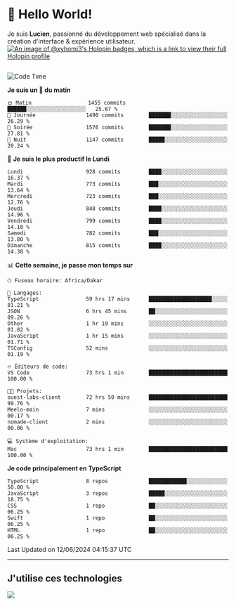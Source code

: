 # 👋 Hello World!

Je suis **Lucien**, passionné du développement web spécialisé dans la création d'interface & expérience utilisateur.
[![An image of @xyhomi3's Holopin badges, which is a link to view their full Holopin profile](https://holopin.me/xyhomi3)](https://holopin.io/@xyhomi3)

##

<!--START_SECTION:waka-->
![Code Time](http://img.shields.io/badge/Code%20Time-1%2C336%20hrs%2045%20mins-blue)

**Je suis un 🐤 du matin** 

```text
🌞 Matin                  1455 commits        ██████░░░░░░░░░░░░░░░░░░░   25.67 % 
🌆 Journée                1490 commits        ███████░░░░░░░░░░░░░░░░░░   26.29 % 
🌃 Soirée                 1576 commits        ███████░░░░░░░░░░░░░░░░░░   27.81 % 
🌙 Nuit                   1147 commits        █████░░░░░░░░░░░░░░░░░░░░   20.24 % 
```
📅 **Je suis le plus productif le Lundi** 

```text
Lundi                    928 commits         ████░░░░░░░░░░░░░░░░░░░░░   16.37 % 
Mardi                    773 commits         ███░░░░░░░░░░░░░░░░░░░░░░   13.64 % 
Mercredi                 723 commits         ███░░░░░░░░░░░░░░░░░░░░░░   12.76 % 
Jeudi                    848 commits         ████░░░░░░░░░░░░░░░░░░░░░   14.96 % 
Vendredi                 799 commits         ████░░░░░░░░░░░░░░░░░░░░░   14.10 % 
Samedi                   782 commits         ███░░░░░░░░░░░░░░░░░░░░░░   13.80 % 
Dimanche                 815 commits         ████░░░░░░░░░░░░░░░░░░░░░   14.38 % 
```


📊 **Cette semaine, je passe mon temps sur** 

```text
🕑︎ Fuseau horaire: Africa/Dakar

💬 Langages: 
TypeScript               59 hrs 17 mins      ████████████████████░░░░░   81.21 % 
JSON                     6 hrs 45 mins       ██░░░░░░░░░░░░░░░░░░░░░░░   09.26 % 
Other                    1 hr 19 mins        ░░░░░░░░░░░░░░░░░░░░░░░░░   01.82 % 
JavaScript               1 hr 15 mins        ░░░░░░░░░░░░░░░░░░░░░░░░░   01.71 % 
TSConfig                 52 mins             ░░░░░░░░░░░░░░░░░░░░░░░░░   01.19 % 

🔥 Éditeurs de code: 
VS Code                  73 hrs 1 min        █████████████████████████   100.00 % 

🐱‍💻 Projets: 
ouest-labs-client        72 hrs 50 mins      █████████████████████████   99.76 % 
Meelo-main               7 mins              ░░░░░░░░░░░░░░░░░░░░░░░░░   00.17 % 
nomade-client            2 mins              ░░░░░░░░░░░░░░░░░░░░░░░░░   00.06 % 

💻 Système d'exploitation: 
Mac                      73 hrs 1 min        █████████████████████████   100.00 % 
```

**Je code principalement en TypeScript** 

```text
TypeScript               8 repos             ████████████░░░░░░░░░░░░░   50.00 % 
JavaScript               3 repos             █████░░░░░░░░░░░░░░░░░░░░   18.75 % 
CSS                      1 repo              ██░░░░░░░░░░░░░░░░░░░░░░░   06.25 % 
Swift                    1 repo              ██░░░░░░░░░░░░░░░░░░░░░░░   06.25 % 
HTML                     1 repo              ██░░░░░░░░░░░░░░░░░░░░░░░   06.25 % 
```




 Last Updated on 12/06/2024 04:15:37 UTC
<!--END_SECTION:waka-->
---

## J'utilise ces technologies

<p align="left">
  <a href="https://skillicons.dev">
    <img src="https://skillicons.dev/icons?i=ts,js,md,scss,tailwind,react,docker,express,astro,vite,nextjs,vercel,figma,ableton" />
  </a>
</p>


